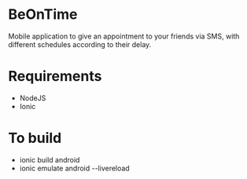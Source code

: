 # BeOnTime
Mobile application to give an appointment to your friends via SMS, with different schedules according to their delay. 

# Requirements
- NodeJS
- Ionic

# To build
- ionic build android
- ionic emulate android --livereload
